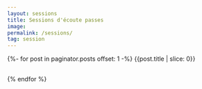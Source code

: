 ```yaml
---
layout: sessions
title: Sessions d'écoute passes
image: 
permalink: /sessions/
tag: session
---
```


<div class="container">
	<div class="row">
    	{%- for post in paginator.posts offset: 1 -%}
        <span class="image-overlay-text">{{post.title | slice: 0}}</span>
        <h2 class="article-title"><a href="{{ post.url | prepend: site.baseurl }}"></a></h2>
        {% endfor %}
    </div>
</div>    

<!-- <div class="container">
	<div class="row">
	{% if site.posts.size > 0 %}
		{%- for post in paginator.posts -%}
		{% if forloop.index <= 1 %}
		<div class="col col-12">
			<article class="article-first">
				<div class="article-image-first" style="background-image: url({{"/img/" | prepend: site.baseurl | append : post.image}})">
					<div class="article-content-first">
						<div class="article-tag">
						{% if post.tags.size >= 1 %}
							{% for tag in post.tags %}
							<a href="{{ site.baseurl }}/tags#{{tag}}" class="tag">{{ tag }}</a>
							{% endfor %}
						{% else %} {% endif %}
						</div>
						<h2 class="article-title"><a href="{{ post.url | prepend: site.baseurl }}"></a></h2>
						<p class="article-excerpt">{% if post.description %}{{ post.description | strip_html | truncate: 163 }}{% else %}{{ post.content | strip_html | truncate: 163 }}{% endif %}</p>
					</div>
				</div>
			</article> 
		</div>
		{% endif %}

		{% endfor %}
	{% endif %} -->